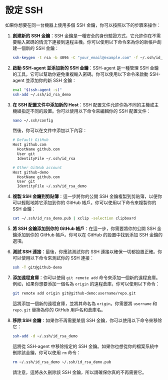 # 設定 SSH

如果你想要在同一台機器上使用多個 SSH 金鑰，你可以按照以下的步驟來操作：

1. **創建新的 SSH 金鑰**：SSH 金鑰是一種安全的身份驗證方式，它允許你在不需要輸入密碼的情況下連接到遠程主機。你可以使用以下命令來為你的新帳戶創建一個新的 SSH 金鑰：

   ```bash
   ssh-keygen -t rsa -b 4096 -C "your_email@example.com" -f ~/.ssh/id_rsa_demo # 產生 SSH 金鑰
   ```

2. **啟動 SSH-agent 並添加新的 SSH 金鑰**：SSH-agent 是一種管理 SSH 金鑰的工具，它可以幫助你避免重複輸入密碼。你可以使用以下命令來啟動 SSH-agent 並添加你的新 SSH 金鑰：

   ```bash
   eval "$(ssh-agent -s)"
   ssh-add ~/.ssh/id_rsa_demo
   ```

3. **在 SSH 配置文件中添加新的 Host**：SSH 配置文件允許你為不同的主機或主機組指定不同的設置。你可以使用以下命令來編輯你的 SSH 配置文件：

   ```bash
   nano ~/.ssh/config
   ```

   然後，你可以在文件中添加以下內容：

   ```bash
   # Default GitHub
   Host github.com
     HostName github.com
     User git
     IdentityFile ~/.ssh/id_rsa

   # Other GitHub account
   Host github-demo
     HostName github.com
     User git
     IdentityFile ~/.ssh/id_rsa_demo
   ```

4. **複製 SSH 金鑰到剪貼簿**：這一步將你的公開 SSH 金鑰複製到剪貼簿，以便你可以輕鬆地將它添加到你的 GitHub 帳戶。你可以使用以下命令來複製你的 SSH 金鑰：

   ```bash
   cat ~/.ssh/id_rsa_demo.pub | xclip -selection clipboard
   ```

5. **將 SSH 金鑰添加到你的 GitHub 帳戶**：在這一步，你需要將你的公開 SSH 金鑰添加到你的 GitHub 帳戶。你可以在 GitHub 的設置中找到添加 SSH 金鑰的選項。

6. **測試 SSH 連接**：最後，你應該測試你的 SSH 連接以確保一切都設置正確。你可以使用以下命令來測試你的 SSH 連接：

    ```bash
    ssh -T git@github-demo
    ```

7. **添加遠程倉庫**：你可以使用 `git remote add` 命令來添加一個新的遠程倉庫。例如，如果你想要添加一個名為 `origin` 的遠程倉庫，你可以使用以下命令：

   ```bash
   git remote add origin git@github-demo:username/repo.git
   ```

   這將添加一個新的遠程倉庫，並將其命名為 `origin`。你需要將 `username` 和 `repo.git` 替換為你的 GitHub 用戶名和倉庫名。

8. **移除 SSH 金鑰**：如果你不再需要某個 SSH 金鑰，你可以使用以下命令來移除它：

   ```bash
   ssh-add -d ~/.ssh/id_rsa_demo
   ```

   這將從 SSH-agent 中移除指定的 SSH 金鑰。如果你也想從你的檔案系統中刪除該金鑰，你可以使用 `rm` 命令：

   ```bash
   rm ~/.ssh/id_rsa_demo ~/.ssh/id_rsa_demo.pub
   ```

   請注意，這將永久刪除該 SSH 金鑰，所以請確保你真的不再需要它。
